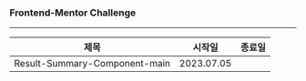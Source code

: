 ### Frontend-Mentor Challenge

---

| 제목                          | 시작일     | 종료일 |
| ----------------------------- | ---------- | ------ |
| Result-Summary-Component-main | 2023.07.05 |        |
